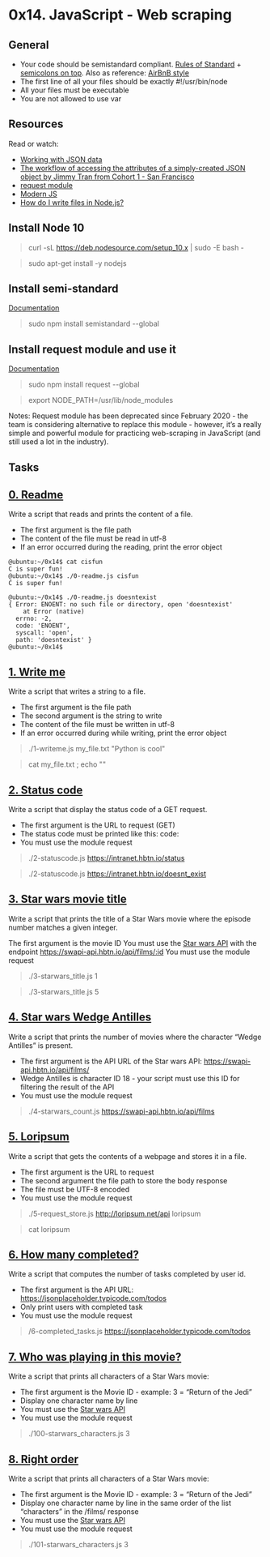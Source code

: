 # 0x14. JavaScript - Web scraping

## General
* Your code should be semistandard compliant. [Rules of Standard](https://standardjs.com/rules.html) + [semicolons on top](https://github.com/standard/semistandard). Also as reference: [AirBnB style](https://github.com/airbnb/javascript)
* The first line of all your files should be exactly #!/usr/bin/node
* All your files must be executable
* You are not allowed to use var


## Resources
Read or watch:

* [Working with JSON data](https://developer.mozilla.org/en-US/docs/Learn/JavaScript/Objects/JSON)
* [The workflow of accessing the attributes of a simply-created JSON object by Jimmy Tran from Cohort 1 - San Francisco](https://medium.com/@vietkieutie/the-workflow-of-accessing-the-attributes-of-a-simply-created-json-object-82a5b33e2319)
* [request module](https://github.com/request/request)
* [Modern JS](https://github.com/mbeaudru/modern-js-cheatsheet)
* [How do I write files in Node.js?](https://nodejs.org/en/knowledge/file-system/how-to-write-files-in-nodejs/)


## Install Node 10

> curl -sL https://deb.nodesource.com/setup_10.x | sudo -E bash -

> sudo apt-get install -y nodejs


## Install semi-standard
[Documentation](https://github.com/standard/semistandard)

> sudo npm install semistandard --global

## Install request module and use it
[Documentation](https://github.com/standard/semistandard)

> sudo npm install request --global

> export NODE_PATH=/usr/lib/node_modules

Notes: Request module has been deprecated since February 2020 - the team is considering alternative to replace this module - however, it’s a really simple and powerful module for practicing web-scraping in JavaScript (and still used a lot in the industry).

## Tasks

## [0. Readme](./0-readme.js)
Write a script that reads and prints the content of a file.

* The first argument is the file path
* The content of the file must be read in utf-8
* If an error occurred during the reading, print the error object
```
@ubuntu:~/0x14$ cat cisfun
C is super fun!
@ubuntu:~/0x14$ ./0-readme.js cisfun
C is super fun!

@ubuntu:~/0x14$ ./0-readme.js doesntexist
{ Error: ENOENT: no such file or directory, open 'doesntexist'
    at Error (native)
  errno: -2,
  code: 'ENOENT',
  syscall: 'open',
  path: 'doesntexist' }
@ubuntu:~/0x14$ 
```

## [1. Write me](./1-writeme.js)
Write a script that writes a string to a file.

* The first argument is the file path
* The second argument is the string to write
* The content of the file must be written in utf-8
* If an error occurred during while writing, print the error object
> ./1-writeme.js my_file.txt "Python is cool"

> cat my_file.txt ; echo ""

## [2. Status code](./2-statuscode.js)
Write a script that display the status code of a GET request.

* The first argument is the URL to request (GET)
* The status code must be printed like this: code: <status code>
* You must use the module request
> ./2-statuscode.js https://intranet.hbtn.io/status

> ./2-statuscode.js https://intranet.hbtn.io/doesnt_exist

## [3. Star wars movie title](./3-starwars_title.js)
Write a script that prints the title of a Star Wars movie where the episode number matches a given integer.

The first argument is the movie ID
You must use the [Star wars API](https://swapi-api.hbtn.io/) with the endpoint https://swapi-api.hbtn.io/api/films/:id
You must use the module request
> ./3-starwars_title.js 1

> ./3-starwars_title.js 5

## [4. Star wars Wedge Antilles](./4-starwars_count.js)
Write a script that prints the number of movies where the character “Wedge Antilles” is present.

* The first argument is the API URL of the Star wars API: https://swapi-api.hbtn.io/api/films/
* Wedge Antilles is character ID 18 - your script must use this ID for filtering the result of the API
* You must use the module request
> ./4-starwars_count.js https://swapi-api.hbtn.io/api/films

## [5. Loripsum](./5-request_store.js)
Write a script that gets the contents of a webpage and stores it in a file.

* The first argument is the URL to request
* The second argument the file path to store the body response
* The file must be UTF-8 encoded
* You must use the module request
> ./5-request_store.js http://loripsum.net/api loripsum

> cat loripsum

## [6. How many completed?](./6-completed_tasks.js)
Write a script that computes the number of tasks completed by user id.

* The first argument is the API URL: https://jsonplaceholder.typicode.com/todos
* Only print users with completed task
* You must use the module request
> /6-completed_tasks.js https://jsonplaceholder.typicode.com/todos

## [7. Who was playing in this movie?](./100-starwars_characters.js)
Write a script that prints all characters of a Star Wars movie:

* The first argument is the Movie ID - example: 3 = “Return of the Jedi”
* Display one character name by line
* You must use the [Star wars API](https://swapi-api.hbtn.io/)
* You must use the module request
> ./100-starwars_characters.js 3

## [8. Right order](./101-starwars_characters.js)
Write a script that prints all characters of a Star Wars movie:

* The first argument is the Movie ID - example: 3 = “Return of the Jedi”
* Display one character name by line in the same order of the list “characters” in the /films/ response
* You must use the [Star wars API](https://swapi-api.hbtn.io/)
* You must use the module request
> ./101-starwars_characters.js 3
